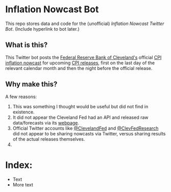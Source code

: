 # Inflation Nowcast Bot
This repo stores data and code for the (unofficial) *Inflation Nowcast Twitter Bot*. (Include hyperlink to bot later.)

## What is this?
This Twitter bot posts the [Federal Reserve Bank of Cleveland's](https://www.clevelandfed.org/) official [CPI inflation nowcast](https://www.clevelandfed.org/indicators-and-data/inflation-nowcasting) for upcoming [CPI releases](https://www.bls.gov/cpi/), first on the last day of the relevant calendar month and then the night before the official release.

## Why make this?
A few reasons:
1. This was something I thought would be useful but did not find in existence.
2. It did not appear the Cleveland Fed had an API and released raw data/forecasts via its [webpage](https://www.clevelandfed.org/indicators-and-data/inflation-nowcasting).
3. Official Twitter accounts like [@ClevelandFed](https://twitter.com/ClevelandFed) and [@ClevFedResearch](https://twitter.com/ClevFedResearch) did not appear to be sharing nowcasts via Twitter, versus sharing results of the actual releases themselves.
4. 

# Index:
* Text
* More text
